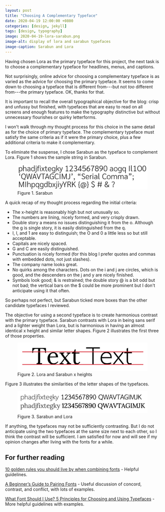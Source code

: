 ```yaml
---
layout: post
title: "Choosing A Complementary Typeface"
date: 2020-04-19 12:00:00 +0800
categories: [design, jekyll]
tags: [design, typography]
image: 2020-04-19-lora-sarabun.png
image-alt: display of lora and sarabun typefaces
image-caption: Sarabun and Lora
---
```


Having chosen Lora as the primary typeface for this project, the next task is to choose a complementary typeface for headlines, menus, and captions.

Not surprisingly, online advice for choosing a complementary typeface is as varied as the advice for choosing the primary typeface. It seems to come down to choosing a typeface that is different from---but not *too* different from---the primary typeface. OK, thanks for that.

It is important to recall the overall typographical objective for the blog: crisp and unfussy but finished, with typefaces that are easy to read on all screens and enough features to make the typography distinctive but without unnecessary flourishes or quirky letterforms.

I won't walk through my thought process for this choice in the same detail as for the choice of primary typeface. The complementary typeface must satisfy the same criteria as if it were the primary choice, plus a few additional criteria to make it complementary.

To eliminate the suspense, I chose Sarabun as the typeface to complement Lora. Figure 1 shows the sample string in Sarabun.

<figure>
  <img src="/static/img/2020-04-19-sarabun.png" alt="sample string in Sarabun typeface" class="post__image" style="max-height: 15rem;" />
  <figcaption class="post__caption">Figure 1. Sarabun</figcaption>
</figure>

A quick recap of my thought process regarding the initial criteria:

* The x-height is reasonably high but not unusually so.
* The numbers are lining, nicely formed, and very crisply drawn.
* Double story a means no issues distinguishing it from the o. Although the g is single story, it is easily distinguished from the q.
* I, l, and 1 are easy to distinguish; the O and 0 a little less so but still acceptable.
* Capitals are nicely spaced.
* G and C are easily distinguished.
* Punctuation is nicely formed (for this blog I prefer quotes and commas with embedded dots, not just slashes).
* The company name looks great.
* No quirks among the characters. Dots on the i and j are circles, which is good, and the descenders on the j and y are nicely finished.
* Symbols look good; & is restrained; the double story @ is a bit odd but not bad; the vertical bars on the $ could be more prominent but I don't anticipate using it that often.

So perhaps not perfect, but Sarabun ticked more boxes than the other candidate typefaces I reviewed.

The objective for using a second typeface is to create harmonious contrast with the primary typeface. Sarabun contrasts with Lora in being sans serif and a lighter weight than Lora, but is harmonious in having an almost identical x height and similar letter shapes. Figure 2 illustrates the first three of those properties.

<figure>
  <img src="/static/img/2020-04-19-loral-sarabun-x-height.png" alt="side by side comparison with horizontal lines" class="post__image" style="max-height: 10rem;" />
  <figcaption class="post__caption">Figure 2. Lora and Sarabun x heights</figcaption>
</figure>

Figure 3 illustrates the similarities of the letter shapes of the typefaces.

<figure>
  <img src="/static/img/2020-04-19-sarabun-lora.png" alt="sarabun above lora with the same sample text" class="post__image" style="max-height: 10rem;" />
  <figcaption class="post__caption">Figure 3. Sarabun and Lora</figcaption>
</figure>

If anything, the typefaces may not be sufficiently contrasting. But I do not anticipate using the two typefaces at the same size next to each other, so I think the contrast will be sufficient. I am satisfied for now and will see if my opinion changes after living with the fonts for a while.

## For further reading

[10 golden rules you should live by when combining fonts](https://www.canva.com/learn/combining-fonts-10-must-know-tips-from-a-designer/) - Helpful guidelines.

[A Beginner’s Guide to Pairing Fonts](https://webdesign.tutsplus.com/articles/a-beginners-guide-to-pairing-fonts--webdesign-5706) - Useful discussion of concord, contrast, and conflict, with lots of examples.

[What Font Should I Use? 5 Principles for Choosing and Using Typefaces](https://www.smashingmagazine.com/2010/12/what-font-should-i-use-five-principles-for-choosing-and-using-typefaces/) - More helpful guidelines with examples.